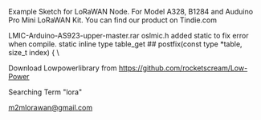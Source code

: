 Example Sketch for LoRaWAN Node. For Model A328, B1284 and Auduino Pro Mini LoRaWAN Kit.
You can find our product on Tindie.com  

LMIC-Arduino-AS923-upper-master.rar
oslmic.h
added static to fix error when compile.
static inline type table_get ## postfix(const type *table, size_t index) { \

Download Lowpowerlibrary from https://github.com/rocketscream/Low-Power

Searching Term "lora"

m2mlorawan@gmail.com
